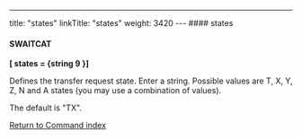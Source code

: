 ---
title: "states"
linkTitle: "states"
weight: 3420
--- #### states

#### SWAITCAT

****[ states = {string 9 }]****

Defines the transfer request state. Enter a string. Possible values are T, X, Y, Z, N and A states (you may use a combination of values).

The default is "TX".

[Return to Command index](../../)

